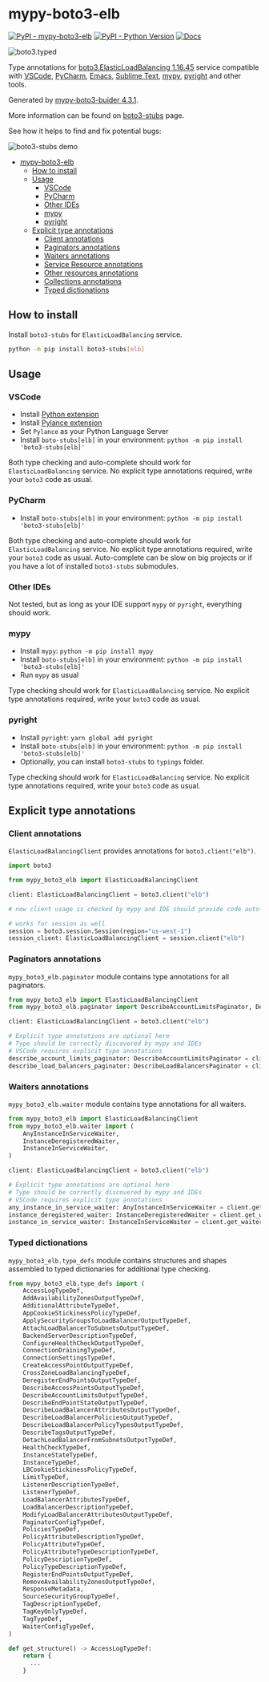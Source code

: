 # mypy-boto3-elb

[![PyPI - mypy-boto3-elb](https://img.shields.io/pypi/v/mypy-boto3-elb.svg?color=blue)](https://pypi.org/project/mypy-boto3-elb)
[![PyPI - Python Version](https://img.shields.io/pypi/pyversions/mypy-boto3-elb.svg?color=blue)](https://pypi.org/project/mypy-boto3-elb)
[![Docs](https://img.shields.io/readthedocs/mypy-boto3-builder.svg?color=blue)](https://mypy-boto3-builder.readthedocs.io/)

![boto3.typed](https://github.com/vemel/mypy_boto3_builder/raw/master/logo.png)

Type annotations for
[boto3.ElasticLoadBalancing 1.16.45](https://boto3.amazonaws.com/v1/documentation/api/1.16.45/reference/services/elb.html#ElasticLoadBalancing) service
compatible with
[VSCode](https://code.visualstudio.com/),
[PyCharm](https://www.jetbrains.com/pycharm/),
[Emacs](https://www.gnu.org/software/emacs/),
[Sublime Text](https://www.sublimetext.com/),
[mypy](https://github.com/python/mypy),
[pyright](https://github.com/microsoft/pyright)
and other tools.

Generated by [mypy-boto3-buider 4.3.1](https://github.com/vemel/mypy_boto3_builder).

More information can be found on [boto3-stubs](https://pypi.org/project/boto3-stubs/) page.

See how it helps to find and fix potential bugs:

![boto3-stubs demo](https://github.com/vemel/mypy_boto3_builder/raw/master/demo.gif)

- [mypy-boto3-elb](#mypy-boto3-elb)
  - [How to install](#how-to-install)
  - [Usage](#usage)
    - [VSCode](#vscode)
    - [PyCharm](#pycharm)
    - [Other IDEs](#other-ides)
    - [mypy](#mypy)
    - [pyright](#pyright)
  - [Explicit type annotations](#explicit-type-annotations)
    - [Client annotations](#client-annotations)
    - [Paginators annotations](#paginators-annotations)
    - [Waiters annotations](#waiters-annotations)
    - [Service Resource annotations](#service-resource-annotations)
    - [Other resources annotations](#other-resources-annotations)
    - [Collections annotations](#collections-annotations)
    - [Typed dictionations](#typed-dictionations)

## How to install

Install `boto3-stubs` for `ElasticLoadBalancing` service.

```bash
python -m pip install boto3-stubs[elb]
```

## Usage

### VSCode

- Install [Python extension](https://marketplace.visualstudio.com/items?itemName=ms-python.python)
- Install [Pylance extension](https://marketplace.visualstudio.com/items?itemName=ms-python.vscode-pylance)
- Set `Pylance` as your Python Language Server
- Install `boto-stubs[elb]` in your environment: `python -m pip install 'boto3-stubs[elb]'`

Both type checking and auto-complete should work for `ElasticLoadBalancing` service.
No explicit type annotations required, write your `boto3` code as usual.

### PyCharm

- Install `boto-stubs[elb]` in your environment: `python -m pip install 'boto3-stubs[elb]'`

Both type checking and auto-complete should work for `ElasticLoadBalancing` service.
No explicit type annotations required, write your `boto3` code as usual.
Auto-complete can be slow on big projects or if you have a lot of installed `boto3-stubs` submodules.

### Other IDEs

Not tested, but as long as your IDE support `mypy` or `pyright`, everything should work.

### mypy

- Install `mypy`: `python -m pip install mypy`
- Install `boto-stubs[elb]` in your environment: `python -m pip install 'boto3-stubs[elb]'`
- Run `mypy` as usual

Type checking should work for `ElasticLoadBalancing` service.
No explicit type annotations required, write your `boto3` code as usual.

### pyright

- Install `pyright`: `yarn global add pyright`
- Install `boto-stubs[elb]` in your environment: `python -m pip install 'boto3-stubs[elb]'`
- Optionally, you can install `boto3-stubs` to `typings` folder.

Type checking should work for `ElasticLoadBalancing` service.
No explicit type annotations required, write your `boto3` code as usual.

## Explicit type annotations

### Client annotations

`ElasticLoadBalancingClient` provides annotations for `boto3.client("elb")`.

```python
import boto3

from mypy_boto3_elb import ElasticLoadBalancingClient

client: ElasticLoadBalancingClient = boto3.client("elb")

# now client usage is checked by mypy and IDE should provide code auto-complete

# works for session as well
session = boto3.session.Session(region="us-west-1")
session_client: ElasticLoadBalancingClient = session.client("elb")
```

### Paginators annotations

`mypy_boto3_elb.paginator` module contains type annotations for all paginators.

```python
from mypy_boto3_elb import ElasticLoadBalancingClient
from mypy_boto3_elb.paginator import DescribeAccountLimitsPaginator, DescribeLoadBalancersPaginator

client: ElasticLoadBalancingClient = boto3.client("elb")

# Explicit type annotations are optional here
# Type should be correctly discovered by mypy and IDEs
# VSCode requires explicit type annotations
describe_account_limits_paginator: DescribeAccountLimitsPaginator = client.get_paginator("describe_account_limits")
describe_load_balancers_paginator: DescribeLoadBalancersPaginator = client.get_paginator("describe_load_balancers")
```


### Waiters annotations

`mypy_boto3_elb.waiter` module contains type annotations for all waiters.

```python
from mypy_boto3_elb import ElasticLoadBalancingClient
from mypy_boto3_elb.waiter import (
    AnyInstanceInServiceWaiter,
    InstanceDeregisteredWaiter,
    InstanceInServiceWaiter,
)

client: ElasticLoadBalancingClient = boto3.client("elb")

# Explicit type annotations are optional here
# Type should be correctly discovered by mypy and IDEs
# VSCode requires explicit type annotations
any_instance_in_service_waiter: AnyInstanceInServiceWaiter = client.get_waiter("any_instance_in_service")
instance_deregistered_waiter: InstanceDeregisteredWaiter = client.get_waiter("instance_deregistered")
instance_in_service_waiter: InstanceInServiceWaiter = client.get_waiter("instance_in_service")
```





### Typed dictionations

`mypy_boto3_elb.type_defs` module contains structures and shapes assembled
to typed dictionaries for additional type checking.

```python
from mypy_boto3_elb.type_defs import (
    AccessLogTypeDef,
    AddAvailabilityZonesOutputTypeDef,
    AdditionalAttributeTypeDef,
    AppCookieStickinessPolicyTypeDef,
    ApplySecurityGroupsToLoadBalancerOutputTypeDef,
    AttachLoadBalancerToSubnetsOutputTypeDef,
    BackendServerDescriptionTypeDef,
    ConfigureHealthCheckOutputTypeDef,
    ConnectionDrainingTypeDef,
    ConnectionSettingsTypeDef,
    CreateAccessPointOutputTypeDef,
    CrossZoneLoadBalancingTypeDef,
    DeregisterEndPointsOutputTypeDef,
    DescribeAccessPointsOutputTypeDef,
    DescribeAccountLimitsOutputTypeDef,
    DescribeEndPointStateOutputTypeDef,
    DescribeLoadBalancerAttributesOutputTypeDef,
    DescribeLoadBalancerPoliciesOutputTypeDef,
    DescribeLoadBalancerPolicyTypesOutputTypeDef,
    DescribeTagsOutputTypeDef,
    DetachLoadBalancerFromSubnetsOutputTypeDef,
    HealthCheckTypeDef,
    InstanceStateTypeDef,
    InstanceTypeDef,
    LBCookieStickinessPolicyTypeDef,
    LimitTypeDef,
    ListenerDescriptionTypeDef,
    ListenerTypeDef,
    LoadBalancerAttributesTypeDef,
    LoadBalancerDescriptionTypeDef,
    ModifyLoadBalancerAttributesOutputTypeDef,
    PaginatorConfigTypeDef,
    PoliciesTypeDef,
    PolicyAttributeDescriptionTypeDef,
    PolicyAttributeTypeDef,
    PolicyAttributeTypeDescriptionTypeDef,
    PolicyDescriptionTypeDef,
    PolicyTypeDescriptionTypeDef,
    RegisterEndPointsOutputTypeDef,
    RemoveAvailabilityZonesOutputTypeDef,
    ResponseMetadata,
    SourceSecurityGroupTypeDef,
    TagDescriptionTypeDef,
    TagKeyOnlyTypeDef,
    TagTypeDef,
    WaiterConfigTypeDef,
)

def get_structure() -> AccessLogTypeDef:
    return {
      ...
    }
```
